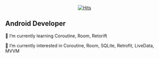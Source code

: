 <div align=center>
	
[![Hits](https://hits.seeyoufarm.com/api/count/incr/badge.svg?url=https%3A%2F%2Fgithub.com%2FThe-SOU&count_bg=%2379C83D&title_bg=%23FFAE00&icon=android.svg&icon_color=%23000000&title=hits&edge_flat=false)](https://hits.seeyoufarm.com)
	
</div>

## Android Developer

🌱 I’m currently learning Coroutine, Room, Retorift

🤔 I’m currently interested in Coroutine, Room, SQLite, Retrofit, LiveData, MVVM
<!--
**The-SOU/The-SOU** is a ✨ _special_ ✨ repository because its `README.md` (this file) appears on your GitHub profile.

Here are some ideas to get you started:

- 🔭 I’m currently working on ...
- 🌱 I’m currently learning ...
- 👯 I’m looking to collaborate on ...
- 🤔 I’m looking for help with ...
- 💬 Ask me about ...
- 📫 How to reach me: ...
- 😄 Pronouns: ...
- ⚡ Fun fact: ...
-->
